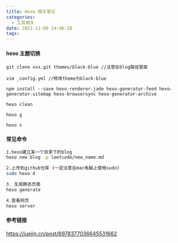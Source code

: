```yaml
---
title: Hexo 相关笔记
categories:
  - 工具相关
date: 2021-11-08 14:46:10
tags:
---
```



#### hexo 主题切换
```
git clone xxx.git themes/black-blue //注意在blog路径里面

vim _config.yml //修改theme为black-blue

npm install --save hexo-renderer-jade hexo-generator-feed hexo-generator-sitemap hexo-browsersync hexo-generator-archive

hexo clean

hexo g

hexo s

```
#### 常见命令

```bash
1.hexo建立某一个目录下的blog
hexo new blog -p leetcode/new_name.md

2.上传到github仓库 (一定注意在mac电脑上使用sudo)
sudo hexo d 

3. 生成静态页面
hexo generate

4.查看网页
hexo server
```

#### 参考链接
https://juejin.cn/post/6978377036645531662